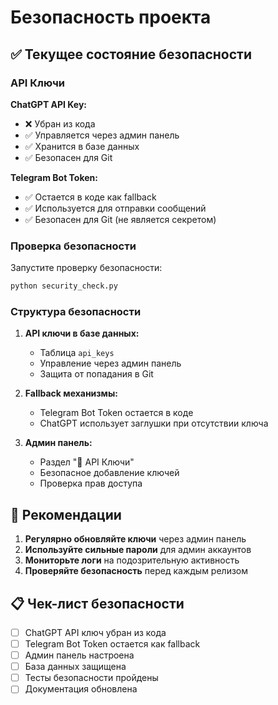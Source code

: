 # Безопасность проекта

## ✅ Текущее состояние безопасности

### API Ключи

**ChatGPT API Key:**
- ❌ Убран из кода
- ✅ Управляется через админ панель
- ✅ Хранится в базе данных
- ✅ Безопасен для Git

**Telegram Bot Token:**
- ✅ Остается в коде как fallback
- ✅ Используется для отправки сообщений
- ✅ Безопасен для Git (не является секретом)

### Проверка безопасности

Запустите проверку безопасности:
```bash
python security_check.py
```

### Структура безопасности

1. **API ключи в базе данных:**
   - Таблица `api_keys`
   - Управление через админ панель
   - Защита от попадания в Git

2. **Fallback механизмы:**
   - Telegram Bot Token остается в коде
   - ChatGPT использует заглушки при отсутствии ключа

3. **Админ панель:**
   - Раздел "🔑 API Ключи"
   - Безопасное добавление ключей
   - Проверка прав доступа

## 🚀 Рекомендации

1. **Регулярно обновляйте ключи** через админ панель
2. **Используйте сильные пароли** для админ аккаунтов
3. **Мониторьте логи** на подозрительную активность
4. **Проверяйте безопасность** перед каждым релизом

## 📋 Чек-лист безопасности

- [ ] ChatGPT API ключ убран из кода
- [ ] Telegram Bot Token остается как fallback
- [ ] Админ панель настроена
- [ ] База данных защищена
- [ ] Тесты безопасности пройдены
- [ ] Документация обновлена 
